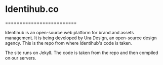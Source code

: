 # Identihub.co
=========================

Identihub is an open-source web platform for brand and assets management. It is being developed by Ura Design, an open-source design agency.
This is the repo from where Identihub's code is taken.

The site runs on Jekyll.
The code is taken from the repo and then compiled on our servers.
